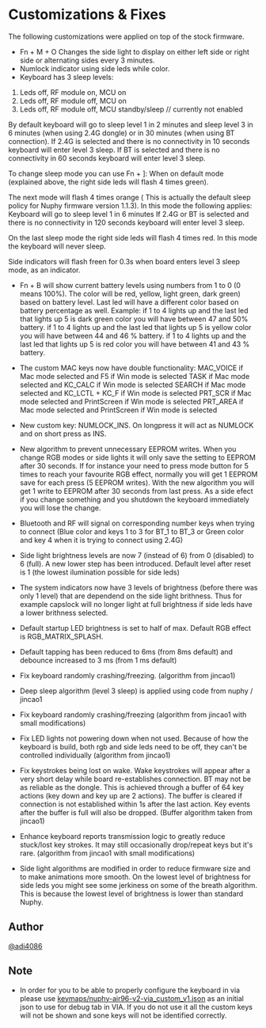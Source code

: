 # Customizations & Fixes

The following customizations were applied on top of the stock firmware. 

-  Fn + M + O Changes the side light to display on either left side or right side or alternating sides every 3 minutes.
-  Numlock indicator using side leds while color.
-  Keyboard has 3 sleep levels: 
  1. Leds off, RF module on, MCU on
  2. Leds off, RF module off, MCU on
  3. Leds off, RF module off, MCU standby/sleep  // currently not enabled 

  By default keyboard will go to sleep level 1 in 2 minutes and sleep level 3 in 6 minutes (when using 2.4G dongle) or in 30 minutes (when using BT connection).
  If 2.4G is selected and there is no connectivity in 10 seconds keyboard will enter level 3 sleep.
  If BT is selected and there is no connectivity in 60 seconds keyboard will enter level 3 sleep.

  To change sleep mode you can use Fn + ]:
  When on default mode (explained above, the right side leds  will flash 4 times green).

  The next mode will flash 4 times orange ( This is actually the default sleep policy for Nuphy firmware version 1.1.3). 
  In this mode the following applies:
  Keyboard will go to sleep level 1 in 6 minutes
  If 2.4G or BT is selected and there is no connectivity in 120 seconds keyboard will enter level 3 sleep.

  On the last sleep mode the right side leds will flash 4 times red.
  In this mode the keyboard will never sleep.

  Side indicators will flash freen for 0.3s when board enters level 3 sleep mode, as an indicator.

-  Fn + B will show current battery levels using numbers from 1 to 0 (0 means 100%). The color will be red, yellow, light green, dark green) based on battery level.
   Last led will have a different color based on battery percentage as well. 
   Example:
   if 1 to 4 lights up and the last led that lights up 5 is dark green color you will have between 47 and 50% battery.
   if 1 to 4 lights up and the last led that lights up 5 is yellow color you will have between 44 and 46 % battery.
   if 1 to 4 lights up and the last led that lights up 5 is red color you will have between 41 and 43 % battery.

-  The custom MAC keys now have double functionality:
    MAC_VOICE if Mac mode selected and F5             if Win mode is selected
    TASK      if Mac mode selected and KC_CALC        if Win mode is selected
    SEARCH    if Mac mode selected and KC_LCTL + KC_F if Win mode is selected
    PRT_SCR   if Mac mode selected and PrintScreen    if Win mode is selected
    PRT_AREA  if Mac mode selected and PrintScreen    if Win mode is selected

-  New custom key: NUMLOCK_INS. On longpress it will act as NUMLOCK and on short press as INS.
-  New algorithm to prevent unnecessary EEPROM writes. When you change RGB modes or side lights it will only save the setting to EEPROM after 30 seconds.
   If for instance your need to press mode button for 5 times to reach your favourite RGB effect, normally you will get 1 EEPROM save for each press (5 EEPROM writes).
   With the new algorithm you will get 1 write to EEPROM after 30 seconds from last press. As a side efect if you change something and you shutdown the keyboard immediately you will lose the change.

-  Bluetooth and RF will signal on corresponding number keys when trying to connect (Blue color and keys 1 to 3 for BT_1 to BT_3 or Green color and key 4 when it is trying to connect using 2.4G)

-  Side light brightness levels are now 7 (instead of 6) from 0 (disabled) to 6 (full). A new lower step has been introduced. Default level after reset is 1 (the lowest ilumination possible for side leds)

-  The system indicators now have 3 levels of brightness (before there was only 1 level) that are dependend on the side light brithness. Thus for example capslock will no longer light at full brightness if side leds have a lower brithness selected.

- Default startup LED brightness is set to half of max. Default RGB effect is RGB_MATRIX_SPLASH. 
- Default tapping has been reduced to 6ms (from 8ms default) and debounce increased to 3 ms (from 1 ms default)
- Fix keyboard randomly crashing/freezing. (algorithm from jincao1)
- Deep sleep algorithm (level 3 sleep) is applied using code from nuphy / jincao1
- Fix keyboard randomly crashing/freezing (algorithm from jincao1 with small modifications)
- Fix LED lights not powering down when not used. Because of how the keyboard is build, both rgb and side leds need to be off, they can't be controlled individually (algorithm from jincao1)
- Fix keystrokes being lost on wake. Wake keystrokes will appear after a very short delay while board re-establishes connection. BT may not be as reliable as the dongle.
  This is achieved through a buffer of 64 key actions (key down and key up are 2 actions). The buffer is cleared if connection is not established within 1s after the last action.
  Key events after the buffer is full will also be dropped. (Buffer algorithm taken from jincao1)
- Enhance keyboard reports transmission logic to greatly reduce stuck/lost key strokes. It may still occasionally drop/repeat keys but it's rare. (algorithm from jincao1 with small modifications)
- Side light algorithms are modified in order to reduce firmware size and to make animations more smooth. On the lowest level of brightness for side leds you might see some jerkiness on some of the breath algorithm. This is because the lowest level of brightness is lower than standard Nuphy.

## Author

[@adi4086](https://github.com/adi4086)

## Note

- In order for you to be able to properly configure the keyboard in via please use [keymaps/nuphy-air96-v2-via_custom_v1.json](keymaps/nuphy-air96-v2-via_custom_v1.json) as an initial json to use for debug tab in VIA. If you do not use it all the custom keys will not be shown and sone keys will not be identified correctly.

